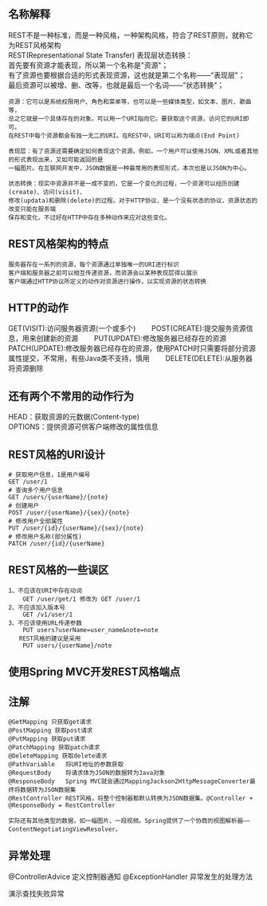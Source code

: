 名称解释
--
REST不是一种标准，而是一种风格，一种架构风格，符合了REST原则，就称它为REST风格架构      
REST(Representational State Transfer) 表现层状态转换：  
    首先要有资源才能表现，所以第一个名称是"资源"；  
    有了资源也要根据合适的形式表现资源，这也就是第二个名称——"表现层"；  
    最后资源可以被增、删、改等，也就是最后一个名词——"状态转换"；  
    
    资源：它可以是系统权限用户、角色和菜单等，也可以是一些媒体类型，如文本、图片、歌曲等，
    总之它就是一个具体存在的对象。可以用一个URI指向它。要获取这个资源，访问它的URI即可。
    在REST中每个资源都会有独一无二的URI。在REST中，URI可以称为端点(End Point)  
    
    表现层：有了资源还需要确定如何表现这个资源。例如，一个用户可以使用JSON、XML或者其他的形式表现出来，又如可能返回的是
    一幅图片。在互联网开发中，JSON数据是一种最常用的表现形式，本次也是以JSON为中心。
    
    状态转换：现实中资源并不是一成不变的，它是一个变化的过程，一个资源可以经历创建(create)、访问(visit)、
    修改(updata)和删除(delete)的过程。对于HTTP协议，是一个没有状态的协议，资源状态的改变只能在服务端
    保存和变化，不过好在HTTP中存在多种动作来应对这些变化。
    
REST风格架构的特点
--

    服务器存在一系列的资源，每个资源通过单独唯一的URI进行标识  
    客户端和服务器之前可以相互传递资源，而资源会以某种表现层得以展示  
    客户端通过HTTP协议所定义的动作对资源进行操作，以实现资源的状态转换
    
HTTP的动作
--

GET(VISIT):访问服务器资源(一个或多个)　　
POST(CREATE):提交服务资源信息，用来创建新的资源　　
PUT(UPDATE):修改服务器已经存在的资源　　
PATCH(UPDATE):修改服务器已经存在的资源，使用PATCH时只需要将部分资源属性提交，不常用，有些Java类不支持，慎用　　
DELETE(DELETE):从服务器将资源删除　　     
        
还有两个不常用的动作行为
--
HEAD：获取资源的元数据(Content-type)  
OPTIONS：提供资源可供客户端修改的属性信息  

REST风格的URI设计
--

    # 获取用户信息，1是用户编号  
    GET /user/1
    # 查询多个用户信息
    GET /users/{userName}/{note}
    # 创建用户
    POST /user/{userName}/{sex}/{note}
    # 修改用户全部属性
    PUT /user/{id}/{userName}/{sex}/{note}
    # 修改用户名称(部分属性)
    PATCH /user/{id}/{userName}

REST风格的一些误区
--
    1、不应该在URI中存在动词
        GET /user/get/1 修改为 GET /user/1
    2、不应该加入版本号
        GET /v1/user/1
    3、不应该使用URL传递参数
        PUT users?userName=user_name&note=note
       REST风格的建议是采用
        PUT users/{userName}/note

使用Spring MVC开发REST风格端点
--

注解
--

    @GetMapping 只获取get请求
    @PostMapping 获取post请求
    @PutMapping 获取put请求
    @PatchMapping 获取patch请求
    @DeleteMapping 获取delete请求
    @PathVariable   将URI地址的参数获取
    @RequestBody    将请求体为JSON的数据转为Java对象
    @ResponseBody   Spring MVC就会通过MappingJackson2HttpMessageConverter最终将数据转为JSON数据集
    @RestController REST风格，将整个控制器都默认转换为JSON数据集。@Controller + @ResponseBody = RestController 
    
    实际还有其他类型的数据，如一幅图片、一段视频。Spring提供了一个协商的视图解析器——ContentNegotiatingViewResolver。
    
    
异常处理
--
@ControllerAdvice   定义控制器通知
@ExceptionHandler   异常发生的处理方法

演示查找失败异常